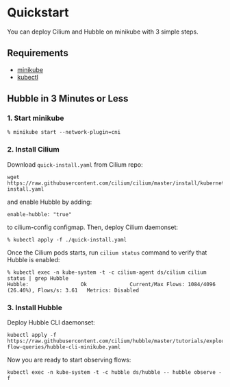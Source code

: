 # Quickstart

You can deploy Cilium and Hubble on minikube with 3 simple steps.

## Requirements

 * [minikube](https://kubernetes.io/docs/tasks/tools/install-minikube/)
 * [kubectl](https://kubernetes.io/docs/tasks/tools/install-kubectl/)

## Hubble in 3 Minutes or Less

### 1. Start minikube

    % minikube start --network-plugin=cni

### 2. Install Cilium

Download `quick-install.yaml` from Cilium repo:

    wget https://raw.githubusercontent.com/cilium/cilium/master/install/kubernetes/quick-install.yaml

and enable Hubble by adding:

    enable-hubble: "true"

to cilium-config configmap. Then, deploy Cilium daemonset:

    % kubectl apply -f ./quick-install.yaml

Once the Cilium pods starts, run `cilium status` command to verify that Hubble is enabled:

    % kubectl exec -n kube-system -t -c cilium-agent ds/cilium cilium status | grep Hubble
    Hubble:                 Ok              Current/Max Flows: 1084/4096 (26.46%), Flows/s: 3.61   Metrics: Disabled

### 3. Install Hubble

Deploy Hubble CLI daemonset:

    kubectl apply -f https://raw.githubusercontent.com/cilium/hubble/master/tutorials/explore-flow-queries/hubble-cli-minikube.yaml

Now you are ready to start observing flows:

    kubectl exec -n kube-system -t -c hubble ds/hubble -- hubble observe -f
